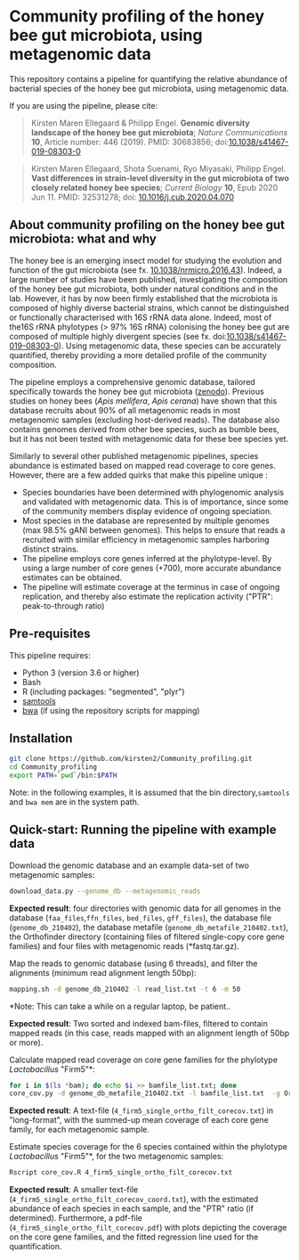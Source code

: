 Community profiling of the honey bee gut microbiota, using metagenomic data
=======

This repository contains a pipeline for quantifying the relative abundance of bacterial species  of the honey bee gut microbiota, using metagenomic data.

If you are using the pipeline, please cite:

> Kirsten Maren Ellegaard & Philipp Engel. **Genomic diversity landscape of the honey bee gut microbiota**; _Nature Communications_ **10**, Article number: 446 (2019).
> PMID: 30683856;
> doi:[10.1038/s41467-019-08303-0](https://www.nature.com/articles/s41467-019-08303-0)

> Kirsten Maren Ellegaard, Shota Suenami, Ryo Miyasaki, Philipp Engel. **Vast differences in strain-level diversity in the gut microbiota of two closely related honey bee species**; _Current Biology_ **10**, Epub 2020 Jun 11.
> PMID: 32531278;
> doi: [10.1016/j.cub.2020.04.070](https://www.cell.com/current-biology/fulltext/S0960-9822(20)30586-8)
 
About community profiling on the honey bee gut microbiota: what and why
----------

The honey bee is an emerging insect model for studying the evolution and function of the gut microbiota (see fx. [10.1038/nrmicro.2016.43](https://pubmed.ncbi.nlm.nih.gov/27140688/)). Indeed, a large number of studies have been published, investigating the composition of the honey bee gut microbiota, both under natural conditions and in the lab. However, it has by now been firmly established that the microbiota is composed of highly diverse bacterial strains, which cannot be distinguished or functionally characterised with 16S rRNA data alone. Indeed, most  of the16S rRNA phylotypes (> 97% 16S rRNA) colonising the honey bee gut are composed of multiple highly divergent species (see fx. doi:[10.1038/s41467-019-08303-0](https://www.nature.com/articles/s41467-019-08303-0)). Using metagenomic data, these species can be accurately quantified, thereby providing a more detailed profile of the community composition.

The pipeline employs a comprehensive genomic database, tailored specifically towards the honey bee gut microbiota ([zenodo](https://zenodo.org/record/4661061#.YGmkRy0RoRA)). Previous studies on honey bees (*Apis mellifera*, *Apis cerana*) have shown that this database recruits about 90% of all metagenomic reads  in most metagenomic samples (excluding host-derived reads). The database also contains genomes derived from other bee species, such as bumble bees, but it has not been tested with metagenomic data for these bee species yet. 

Similarly to several other published metagenomic pipelines, species abundance is estimated based on mapped read coverage to core genes. However, there are a few added quirks that make this pipeline unique :

- Species boundaries have been determined with phylogenomic analysis and validated with metagenomic data. This is of importance, since some of the community members display evidence of ongoing speciation.
- Most species in the database are represented by multiple genomes (max 98.5% gANI between genomes). This helps to ensure that reads a recruited with similar efficiency in metagenomic samples harboring distinct strains.
- The pipeline employs core genes inferred at the phylotype-level. By using a large number of core genes (+700), more accurate abundance estimates can be obtained.
- The pipeline will estimate coverage at the terminus in case of ongoing replication, and thereby also estimate the replication activity ("PTR": peak-to-through ratio)

Pre-requisites
--------

This pipeline requires:

* Python 3 (version 3.6 or higher)
* Bash
* R (including packages: "segmented", "plyr")
* [samtools](http://www.htslib.org) 
* [bwa](https://github.com/lh3/bwa) (if using the repository scripts for mapping)

Installation
--------

```bash
git clone https://github.com/kirsten2/Community_profiling.git
cd Community_profiling
export PATH=`pwd`/bin:$PATH
```
Note: in the following examples, it is assumed that the bin directory,```samtools``` and ```bwa mem``` are in the system path.

Quick-start: Running the pipeline with example data
--------

Download the genomic database and an example data-set of two metagenomic samples:

```bash
download_data.py --genome_db --metagenomic_reads
```
**Expected result**: four directories with genomic data for all genomes in the database (```faa_files```,```ffn_files```, ```bed_files```, ```gff_files```), the database file (```genome_db_210402```), the database metafile (```genome_db_metafile_210402.txt```), the Orthofinder directory (containing files of filtered single-copy core gene families) and four files with metagenomic reads (*fastq.tar.gz).

Map the reads to genomic database (using 6 threads), and filter the alignments (minimum read alignment length 50bp):

```bash
mapping.sh -d genome_db_210402 -l read_list.txt -t 6 -m 50
```
\*Note: This can take a while on a regular laptop, be patient..

**Expected result**: Two sorted and indexed bam-files, filtered to contain mapped reads (in this case, reads mapped with an alignment length of 50bp or more).

Calculate mapped read coverage on core gene families for the phylotype *Lactobacillus* "Firm5"\*:

```bash
for i in $(ls *bam); do echo $i >> bamfile_list.txt; done
core_cov.py -d genome_db_metafile_210402.txt -l bamfile_list.txt  -g Orthofinder/4_firm5_single_ortho_filt.txt -b bed_files
```
**Expected result**: A text-file (```4_firm5_single_ortho_filt_corecov.txt```) in "long-format", with the summed-up mean coverage of each core gene family, for each metagenomic sample.

Estimate species coverage for the 6 species contained within the phylotype *Lactobacillus* "Firm5"\*, for the two metagenomic samples:

```bash
Rscript core_cov.R 4_firm5_single_ortho_filt_corecov.txt
```
**Expected result**: A smaller text-file (```4_firm5_single_ortho_filt_corecov_coord.txt```), with the estimated abundance of each species in each sample, and the "PTR" ratio (if determined). Furthermore, a pdf-file (```4_firm5_single_ortho_filt_corecov.pdf```) with plots depicting the coverage on the core gene families, and the fitted regression line used for the quantification.


